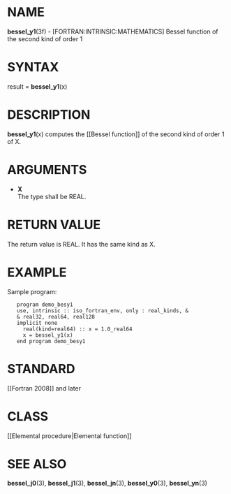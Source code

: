 # NAME

**bessel\_y1**(3f) - \[FORTRAN:INTRINSIC:MATHEMATICS\] Bessel function
of the second kind of order 1

# SYNTAX

result = **bessel\_y1**(x)

# DESCRIPTION

**bessel\_y1**(x) computes the \[\[Bessel function\]\] of the second
kind of order 1 of X.

# ARGUMENTS

  - **X**  
    The type shall be REAL.

# RETURN VALUE

The return value is REAL. It has the same kind as X.

# EXAMPLE

Sample program:

``` 
   program demo_besy1
   use, intrinsic :: iso_fortran_env, only : real_kinds, &
   & real32, real64, real128
   implicit none
     real(kind=real64) :: x = 1.0_real64
     x = bessel_y1(x)
   end program demo_besy1
```

# STANDARD

\[\[Fortran 2008\]\] and later

# CLASS

\[\[Elemental procedure|Elemental function\]\]

# SEE ALSO

**bessel\_j0**(3), **bessel\_j1**(3), **bessel\_jn**(3),
**bessel\_y0**(3), **bessel\_yn**(3)
